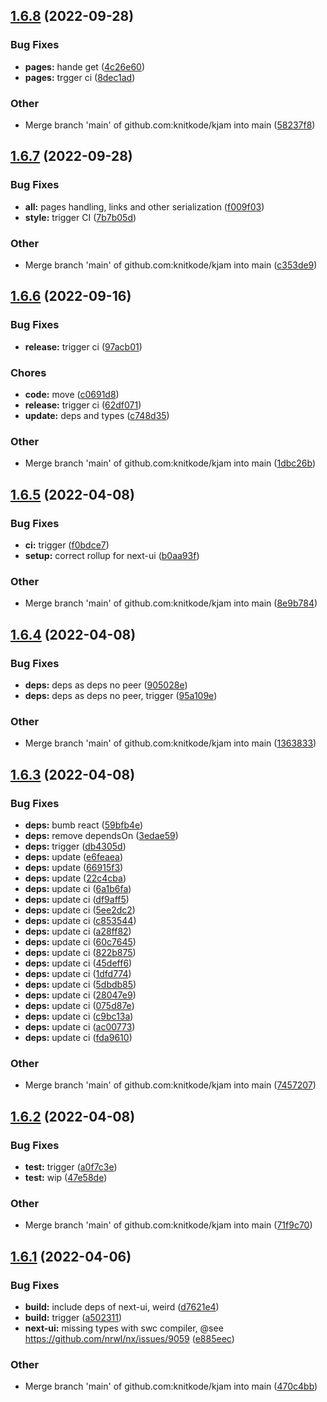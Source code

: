 ## [1.6.8](https://github.com/knitkode/kjam/compare/v1.6.7...v1.6.8) (2022-09-28)

### Bug Fixes

- **pages:** hande get ([4c26e60](https://github.com/knitkode/kjam/commit/4c26e60a5222f4b2025536d4c710fbe8e5d6e854))
- **pages:** trgger ci ([8dec1ad](https://github.com/knitkode/kjam/commit/8dec1add09a8793b0614ff303b1624650e395cfb))

### Other

- Merge branch 'main' of github.com:knitkode/kjam into main ([58237f8](https://github.com/knitkode/kjam/commit/58237f8029652215f131fd5c62a2964b64a4c79d))

## [1.6.7](https://github.com/knitkode/kjam/compare/v1.6.6...v1.6.7) (2022-09-28)

### Bug Fixes

- **all:** pages handling, links and other serialization ([f009f03](https://github.com/knitkode/kjam/commit/f009f0333c16973e97907bf46285338999fb693d))
- **style:** trigger CI ([7b7b05d](https://github.com/knitkode/kjam/commit/7b7b05d3c6252907cd044409395a7eea02f731bd))

### Other

- Merge branch 'main' of github.com:knitkode/kjam into main ([c353de9](https://github.com/knitkode/kjam/commit/c353de99521616e5cb5f0760b7bb37164a1fe093))

## [1.6.6](https://github.com/knitkode/kjam/compare/v1.6.5...v1.6.6) (2022-09-16)

### Bug Fixes

- **release:** trigger ci ([97acb01](https://github.com/knitkode/kjam/commit/97acb012d693046b1b3cde1baaa818b7f9d18188))

### Chores

- **code:** move ([c0691d8](https://github.com/knitkode/kjam/commit/c0691d8aa6a5d0c689df01236896deb16fbb7060))
- **release:** trigger ci ([62df071](https://github.com/knitkode/kjam/commit/62df0718222ac069f6a6a89f3594daac3b862742))
- **update:** deps and types ([c748d35](https://github.com/knitkode/kjam/commit/c748d35138b2d5dc15ea81ed6f6670330e4b0bdb))

### Other

- Merge branch 'main' of github.com:knitkode/kjam into main ([1dbc26b](https://github.com/knitkode/kjam/commit/1dbc26b51907da41d3915209fdedaa732dc7aaa5))

## [1.6.5](https://github.com/knitkode/kjam/compare/v1.6.4...v1.6.5) (2022-04-08)

### Bug Fixes

- **ci:** trigger ([f0bdce7](https://github.com/knitkode/kjam/commit/f0bdce7225d6a8b0f9c768da15a4cfbb6f589f99))
- **setup:** correct rollup for next-ui ([b0aa93f](https://github.com/knitkode/kjam/commit/b0aa93fc8e245a0f778e54bace34cec405f01ad0))

### Other

- Merge branch 'main' of github.com:knitkode/kjam into main ([8e9b784](https://github.com/knitkode/kjam/commit/8e9b784e725d7d8464ca6acd80ce72623cfe60d8))

## [1.6.4](https://github.com/knitkode/kjam/compare/v1.6.3...v1.6.4) (2022-04-08)

### Bug Fixes

- **deps:** deps as deps no peer ([905028e](https://github.com/knitkode/kjam/commit/905028e504321bbefd9c45c6dd13271c66b93325))
- **deps:** deps as deps no peer, trigger ([95a109e](https://github.com/knitkode/kjam/commit/95a109e00893ab28b498f82428486ea9a0b11b57))

### Other

- Merge branch 'main' of github.com:knitkode/kjam into main ([1363833](https://github.com/knitkode/kjam/commit/1363833739c0d0e9684b43a1d253d3200e0c7793))

## [1.6.3](https://github.com/knitkode/kjam/compare/v1.6.2...v1.6.3) (2022-04-08)

### Bug Fixes

- **deps:** bumb react ([59bfb4e](https://github.com/knitkode/kjam/commit/59bfb4ed3c743524c5bbbf71b73791f5537c12e9))
- **deps:** remove dependsOn ([3edae59](https://github.com/knitkode/kjam/commit/3edae59bbcd720af5a466f5c2b20f5cce8a7c161))
- **deps:** trigger ([db4305d](https://github.com/knitkode/kjam/commit/db4305d1ee3a1f1956d1b993259502e52788f89b))
- **deps:** update ([e6feaea](https://github.com/knitkode/kjam/commit/e6feaea3874a741703f6a76d04d5c3e0362f9cbc))
- **deps:** update ([66915f3](https://github.com/knitkode/kjam/commit/66915f39f3df9c3533ccc50c1358889da1addfd6))
- **deps:** update ([22c4cba](https://github.com/knitkode/kjam/commit/22c4cbac493e970504f443c07aaa33c9f9a7ebaa))
- **deps:** update ci ([6a1b6fa](https://github.com/knitkode/kjam/commit/6a1b6fa94dadfaadd18719e2695795cdc5a2a36b))
- **deps:** update ci ([df9aff5](https://github.com/knitkode/kjam/commit/df9aff5951e219477226fdc7d3e4470d58bfd219))
- **deps:** update ci ([5ee2dc2](https://github.com/knitkode/kjam/commit/5ee2dc2879391c243119011832aee505b962465b))
- **deps:** update ci ([c853544](https://github.com/knitkode/kjam/commit/c85354456396c7d03bc5603819dbc37e0ab53956))
- **deps:** update ci ([a28ff82](https://github.com/knitkode/kjam/commit/a28ff82aceaf715b916e32bcd157eb1a7bb5df0f))
- **deps:** update ci ([60c7645](https://github.com/knitkode/kjam/commit/60c7645c0182d37a3f59dca47057ea2cc1a9f06a))
- **deps:** update ci ([822b875](https://github.com/knitkode/kjam/commit/822b875505675e761a22ad00e7c219f537d407fb))
- **deps:** update ci ([45deff6](https://github.com/knitkode/kjam/commit/45deff695ebd4c8a89b533a4f8de582e8aa74ec6))
- **deps:** update ci ([1dfd774](https://github.com/knitkode/kjam/commit/1dfd774014c6434bfab4fd6c75b47cc81d735c44))
- **deps:** update ci ([5dbdb85](https://github.com/knitkode/kjam/commit/5dbdb853648e171b9fc04772337ac15339561d58))
- **deps:** update ci ([28047e9](https://github.com/knitkode/kjam/commit/28047e9e815b72296aac07ecafbe9424174956af))
- **deps:** update ci ([075d87e](https://github.com/knitkode/kjam/commit/075d87eaf7f65461ed3b1c2673dbde6506cbf726))
- **deps:** update ci ([c9bc13a](https://github.com/knitkode/kjam/commit/c9bc13a33bc74076a9b86e4bfad8247a83a62964))
- **deps:** update ci ([ac00773](https://github.com/knitkode/kjam/commit/ac0077389f8a4223645a4a28e98eef332673f150))
- **deps:** update ci ([fda9610](https://github.com/knitkode/kjam/commit/fda96102f336a76e1552e3e2bf75aa441cab078a))

### Other

- Merge branch 'main' of github.com:knitkode/kjam into main ([7457207](https://github.com/knitkode/kjam/commit/7457207bd1166c06a875f18fbcf1597819b9d6d9))

## [1.6.2](https://github.com/knitkode/kjam/compare/v1.6.1...v1.6.2) (2022-04-08)

### Bug Fixes

- **test:** trigger ([a0f7c3e](https://github.com/knitkode/kjam/commit/a0f7c3e30b98ed12eb2cbb8c9a90d05bd7edccba))
- **test:** wip ([47e58de](https://github.com/knitkode/kjam/commit/47e58deba3b7e70b472ca1572f972ba5b4cb097a))

### Other

- Merge branch 'main' of github.com:knitkode/kjam into main ([71f9c70](https://github.com/knitkode/kjam/commit/71f9c70d17ee45bdb2a08125b815fe6ca856707a))

## [1.6.1](https://github.com/knitkode/kjam/compare/v1.6.0...v1.6.1) (2022-04-06)

### Bug Fixes

- **build:** include deps of next-ui, weird ([d7621e4](https://github.com/knitkode/kjam/commit/d7621e4adeea835281c86d76289e85c5f44f1756))
- **build:** trigger ([a502311](https://github.com/knitkode/kjam/commit/a502311f6dd0b4cc730dac7e85d6637bdd025ac8))
- **next-ui:** missing types with swc compiler, @see https://github.com/nrwl/nx/issues/9059 ([e885eec](https://github.com/knitkode/kjam/commit/e885eec9c4791f851a8a4142153f8040179b713f))

### Other

- Merge branch 'main' of github.com:knitkode/kjam into main ([470c4bb](https://github.com/knitkode/kjam/commit/470c4bbc1670b6f64f627947007e555786c1d90b))

